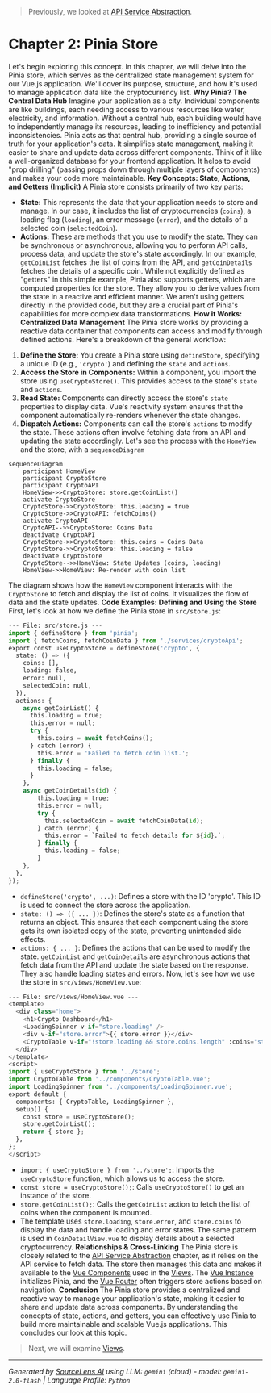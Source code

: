 > Previously, we looked at [API Service Abstraction](01_api-service-abstraction.md).

# Chapter 2: Pinia Store
Let's begin exploring this concept. In this chapter, we will delve into the Pinia store, which serves as the centralized state management system for our Vue.js application. We'll cover its purpose, structure, and how it's used to manage application data like the cryptocurrency list.
**Why Pinia? The Central Data Hub**
Imagine your application as a city. Individual components are like buildings, each needing access to various resources like water, electricity, and information. Without a central hub, each building would have to independently manage its resources, leading to inefficiency and potential inconsistencies.
Pinia acts as that central hub, providing a single source of truth for your application's data. It simplifies state management, making it easier to share and update data across different components. Think of it like a well-organized database for your frontend application. It helps to avoid "prop drilling" (passing props down through multiple layers of components) and makes your code more maintainable.
**Key Concepts: State, Actions, and Getters (Implicit)**
A Pinia store consists primarily of two key parts:
*   **State:** This represents the data that your application needs to store and manage. In our case, it includes the list of cryptocurrencies (`coins`), a loading flag (`loading`), an error message (`error`), and the details of a selected coin (`selectedCoin`).
*   **Actions:** These are methods that you use to modify the state. They can be synchronous or asynchronous, allowing you to perform API calls, process data, and update the store's state accordingly. In our example, `getCoinList` fetches the list of coins from the API, and `getCoinDetails` fetches the details of a specific coin.
While not explicitly defined as "getters" in this simple example, Pinia also supports getters, which are computed properties for the store. They allow you to derive values from the state in a reactive and efficient manner. We aren't using getters directly in the provided code, but they are a crucial part of Pinia's capabilities for more complex data transformations.
**How it Works: Centralized Data Management**
The Pinia store works by providing a reactive data container that components can access and modify through defined actions.
Here's a breakdown of the general workflow:
1.  **Define the Store:** You create a Pinia store using `defineStore`, specifying a unique ID (e.g., `'crypto'`) and defining the `state` and `actions`.
2.  **Access the Store in Components:** Within a component, you import the store using `useCryptoStore()`. This provides access to the store's `state` and `actions`.
3.  **Read State:** Components can directly access the store's `state` properties to display data. Vue's reactivity system ensures that the component automatically re-renders whenever the state changes.
4.  **Dispatch Actions:** Components can call the store's `actions` to modify the state. These actions often involve fetching data from an API and updating the state accordingly.
Let's see the process with the `HomeView` and the store, with a `sequenceDiagram`
```mermaid
sequenceDiagram
    participant HomeView
    participant CryptoStore
    participant CryptoAPI
    HomeView->>CryptoStore: store.getCoinList()
    activate CryptoStore
    CryptoStore->>CryptoStore: this.loading = true
    CryptoStore->>CryptoAPI: fetchCoins()
    activate CryptoAPI
    CryptoAPI-->>CryptoStore: Coins Data
    deactivate CryptoAPI
    CryptoStore->>CryptoStore: this.coins = Coins Data
    CryptoStore->>CryptoStore: this.loading = false
    deactivate CryptoStore
    CryptoStore-->>HomeView: State Updates (coins, loading)
    HomeView->>HomeView: Re-render with coin list
```
The diagram shows how the `HomeView` component interacts with the `CryptoStore` to fetch and display the list of coins. It visualizes the flow of data and the state updates.
**Code Examples: Defining and Using the Store**
First, let's look at how we define the Pinia store in `src/store.js`:
```python
--- File: src/store.js ---
import { defineStore } from 'pinia';
import { fetchCoins, fetchCoinData } from './services/cryptoApi';
export const useCryptoStore = defineStore('crypto', {
  state: () => ({
    coins: [],
    loading: false,
    error: null,
    selectedCoin: null,
  }),
  actions: {
    async getCoinList() {
      this.loading = true;
      this.error = null;
      try {
        this.coins = await fetchCoins();
      } catch (error) {
        this.error = 'Failed to fetch coin list.';
      } finally {
        this.loading = false;
      }
    },
    async getCoinDetails(id) {
        this.loading = true;
        this.error = null;
        try {
          this.selectedCoin = await fetchCoinData(id);
        } catch (error) {
          this.error = `Failed to fetch details for ${id}.`;
        } finally {
          this.loading = false;
        }
    },
  },
});
```
*   `defineStore('crypto', ...)`: Defines a store with the ID 'crypto'. This ID is used to connect the store across the application.
*   `state: () => ({ ... })`: Defines the store's state as a function that returns an object. This ensures that each component using the store gets its own isolated copy of the state, preventing unintended side effects.
*   `actions: { ... }`: Defines the actions that can be used to modify the state. `getCoinList` and `getCoinDetails` are asynchronous actions that fetch data from the API and update the state based on the response. They also handle loading states and errors.
Now, let's see how we use the store in `src/views/HomeView.vue`:
```python
--- File: src/views/HomeView.vue ---
<template>
  <div class="home">
    <h1>Crypto Dashboard</h1>
    <LoadingSpinner v-if="store.loading" />
    <div v-if="store.error">{{ store.error }}</div>
    <CryptoTable v-if="!store.loading && store.coins.length" :coins="store.coins" />
  </div>
</template>
<script>
import { useCryptoStore } from '../store';
import CryptoTable from '../components/CryptoTable.vue';
import LoadingSpinner from '../components/LoadingSpinner.vue';
export default {
  components: { CryptoTable, LoadingSpinner },
  setup() {
    const store = useCryptoStore();
    store.getCoinList();
    return { store };
  },
};
</script>
```
*   `import { useCryptoStore } from '../store';`: Imports the `useCryptoStore` function, which allows us to access the store.
*   `const store = useCryptoStore();`: Calls `useCryptoStore()` to get an instance of the store.
*   `store.getCoinList();`: Calls the `getCoinList` action to fetch the list of coins when the component is mounted.
*   The template uses `store.loading`, `store.error`, and `store.coins` to display the data and handle loading and error states.
The same pattern is used in `CoinDetailView.vue` to display details about a selected cryptocurrency.
**Relationships & Cross-Linking**
The Pinia store is closely related to the [API Service Abstraction](04_api-service-abstraction.md) chapter, as it relies on the API service to fetch data. The store then manages this data and makes it available to the [Vue Components](02_vue-components.md) used in the [Views](06_views.md). The [Vue Instance](01_vue-instance.md) initializes Pinia, and the [Vue Router](03_vue-router.md) often triggers store actions based on navigation.
**Conclusion**
The Pinia store provides a centralized and reactive way to manage your application's state, making it easier to share and update data across components. By understanding the concepts of state, actions, and getters, you can effectively use Pinia to build more maintainable and scalable Vue.js applications.
This concludes our look at this topic.

> Next, we will examine [Views](03_views.md).


---

*Generated by [SourceLens AI](https://github.com/openXFlow/sourceLensAI) using LLM: `gemini` (cloud) - model: `gemini-2.0-flash` | Language Profile: `Python`*